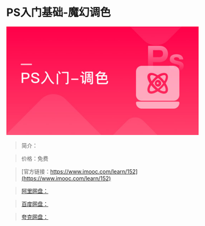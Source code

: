 # PS入门基础-魔幻调色

![img](../../assets/5fe442de0001f0b005400304.jpg)

> 简介：

> 价格：免费

> [官方链接：https://www.imooc.com/learn/152](https://www.imooc.com/learn/152)

> [阿里网盘：]()

> [百度网盘：]()

> [夸克网盘：]()
